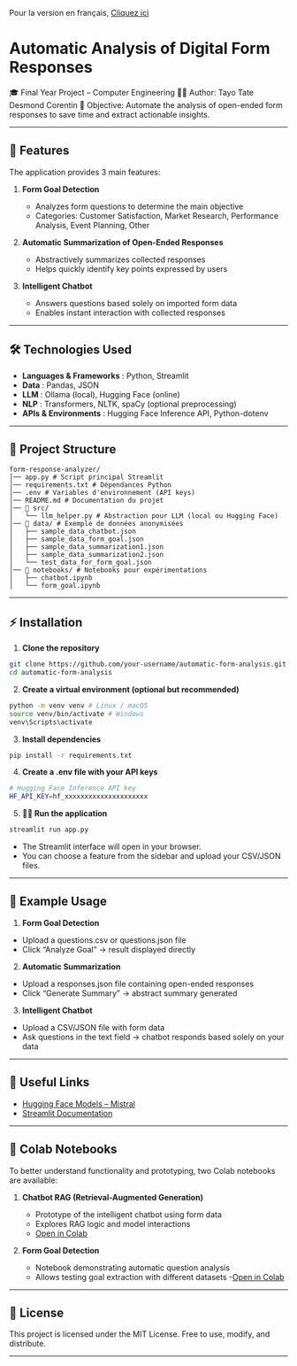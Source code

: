 Pour la version en français, [Cliquez ici](README.md)

# Automatic Analysis of Digital Form Responses

🎓 Final Year Project – Computer Engineering
👨‍💻 Author: Tayo Tate Desmond Corentin
📌 Objective: Automate the analysis of open-ended form responses to save time and extract actionable insights.

---

## 🚀 Features

The application provides 3 main features:

1. **Form Goal Detection**
   - Analyzes form questions to determine the main objective
   - Categories: Customer Satisfaction, Market Research, Performance Analysis, Event Planning, Other

2. **Automatic Summarization of Open-Ended Responses**
   - Abstractively summarizes collected responses
   - Helps quickly identify key points expressed by users

3. **Intelligent Chatbot**
   - Answers questions based solely on imported form data
   - Enables instant interaction with collected responses

---

## 🛠️ Technologies Used

- **Languages & Frameworks** : Python, Streamlit
- **Data** : Pandas, JSON
- **LLM** : Ollama (local), Hugging Face (online)
- **NLP** : Transformers, NLTK, spaCy (optional preprocessing)
- **APIs & Environments** : Hugging Face Inference API, Python-dotenv

---

## 📂 Project Structure

```text
form-response-analyzer/
│── app.py # Script principal Streamlit
│── requirements.txt # Dépendances Python
│── .env # Variables d'environnement (API keys)
│── README.md # Documentation du projet
│── 📂 src/
│   └── llm_helper.py # Abstraction pour LLM (local ou Hugging Face)
│── 📂 data/ # Exemple de données anonymisées
│   ├── sample_data_chatbot.json
│   ├── sample_data_form_goal.json
│   ├── sample_data_summarization1.json
│   ├── sample_data_summarization2.json
│   └── test_data_for_form_goal.json
│── 📂 notebooks/ # Notebooks pour expérimentations
│   ├── chatbot.ipynb
│   └── form_goal.ipynb
```

---

## ⚡ Installation

1. **Clone the repository**
```bash
git clone https://github.com/your-username/automatic-form-analysis.git
cd automatic-form-analysis
```

2. **Create a virtual environment (optional but recommended)**
```bash
python -m venv venv # Linux / macOS
source venv/bin/activate # Windows
venv\Scripts\activate
```

3. **Install dependencies**
```bash
pip install -r requirements.txt
```

4. **Create a .env file with your API keys**
```bash
# Hugging Face Inference API key
HF_API_KEY=hf_xxxxxxxxxxxxxxxxxxxxx
```

5. **🏃‍♂️ Run the application**
```bash
streamlit run app.py
```

* The Streamlit interface will open in your browser.
* You can choose a feature from the sidebar and upload your CSV/JSON files.

---

## 📌 Example Usage

1. **Form Goal Detection**

* Upload a questions.csv or questions.json file
* Click “Analyze Goal” → result displayed directly

2. **Automatic Summarization**

* Upload a responses.json file containing open-ended responses
* Click “Generate Summary” → abstract summary generated

3. **Intelligent Chatbot**

* Upload a CSV/JSON file with form data
* Ask questions in the text field → chatbot responds based solely on your data

---

## 🔗 Useful Links

- [Hugging Face Models – Mistral](https://huggingface.co/models)
- [Streamlit Documentation](https://docs.streamlit.io/)

---

## 📓 Colab Notebooks

To better understand functionality and prototyping, two Colab notebooks are available:

1. **Chatbot RAG (Retrieval-Augmented Generation)**
   - Prototype of the intelligent chatbot using form data
   - Explores RAG logic and model interactions
   - [Open in Colab](https://colab.research.google.com/drive/19Gdn3ychZTzWUWjaVR2pHmYwREOjjkmR?usp=sharing)  

2. **Form Goal Detection**
   - Notebook demonstrating automatic question analysis
   - Allows testing goal extraction with different datasets
   -[Open in Colab](https://colab.research.google.com/drive/12E6Mj7iUW6MMUluLj9NZX9b8gCGrLHjX?usp=sharing)  

---

## 📜 License

This project is licensed under the MIT License.
Free to use, modify, and distribute.


---
